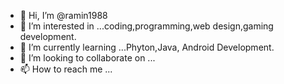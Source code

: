 - 👋 Hi, I’m @ramin1988
- 👀 I’m interested in ...coding,programming,web design,gaming development.
- 🌱 I’m currently learning ...Phyton,Java, Android Development.
- 💞️ I’m looking to collaborate on ...
- 📫 How to reach me ...

<!---
ramin1988/ramin1988 is a ✨ special ✨ repository because its `README.md` (this file) appears on your GitHub profile.
You can click the Preview link to take a look at your changes.
--->
